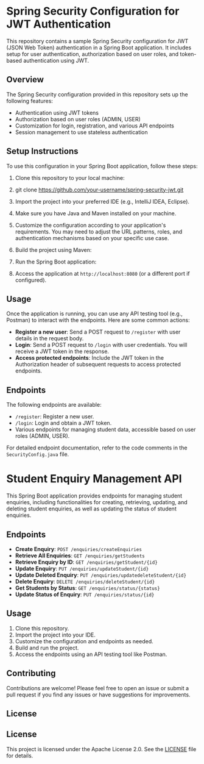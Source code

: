 # Spring Security Configuration for JWT Authentication

This repository contains a sample Spring Security configuration for JWT (JSON Web Token) authentication in a Spring Boot application. It includes setup for user authentication, authorization based on user roles, and token-based authentication using JWT.

## Overview

The Spring Security configuration provided in this repository sets up the following features:

- Authentication using JWT tokens
- Authorization based on user roles (ADMIN, USER)
- Customization for login, registration, and various API endpoints
- Session management to use stateless authentication

## Setup Instructions

To use this configuration in your Spring Boot application, follow these steps:

1. Clone this repository to your local machine:

2. git clone https://github.com/your-username/spring-security-jwt.git

3. Import the project into your preferred IDE (e.g., IntelliJ IDEA, Eclipse).

4. Make sure you have Java and Maven installed on your machine.

5. Customize the configuration according to your application's requirements. You may need to adjust the URL patterns, roles, and authentication mechanisms based on your specific use case.

6. Build the project using Maven:

7. Run the Spring Boot application:


8. Access the application at `http://localhost:8080` (or a different port if configured).

## Usage

Once the application is running, you can use any API testing tool (e.g., Postman) to interact with the endpoints. Here are some common actions:

- **Register a new user**: Send a POST request to `/register` with user details in the request body.
- **Login**: Send a POST request to `/login` with user credentials. You will receive a JWT token in the response.
- **Access protected endpoints**: Include the JWT token in the Authorization header of subsequent requests to access protected endpoints.

## Endpoints

The following endpoints are available:

- `/register`: Register a new user.
- `/login`: Login and obtain a JWT token.
- Various endpoints for managing student data, accessible based on user roles (ADMIN, USER).

For detailed endpoint documentation, refer to the code comments in the `SecurityConfig.java` file.

# Student Enquiry Management API

This Spring Boot application provides endpoints for managing student enquiries, including functionalities for creating, retrieving, updating, and deleting student enquiries, as well as updating the status of student enquiries.

## Endpoints

- **Create Enquiry**: `POST /enquiries/createEnquiries`
- **Retrieve All Enquiries**: `GET /enquiries/getStudents`
- **Retrieve Enquiry by ID**: `GET /enquiries/getStudent/{id}`
- **Update Enquiry**: `PUT /enquiries/updateStudent/{id}`
- **Update Deleted Enquiry**: `PUT /enquiries/updatedeleteStudent/{id}`
- **Delete Enquiry**: `DELETE /enquiries/deleteStudent/{id}`
- **Get Students by Status**: `GET /enquiries/status/{status}`
- **Update Status of Enquiry**: `PUT /enquiries/status/{id}`

## Usage

1. Clone this repository.
2. Import the project into your IDE.
3. Customize the configuration and endpoints as needed.
4. Build and run the project.
5. Access the endpoints using an API testing tool like Postman.

## Contributing

Contributions are welcome! Please feel free to open an issue or submit a pull request if you find any issues or have suggestions for improvements.

## License

## License

This project is licensed under the Apache License 2.0. See the [LICENSE](mvwn) file for details.





